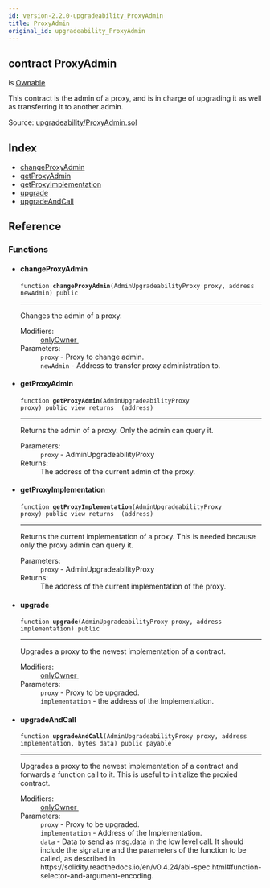 ```yaml
---
id: version-2.2.0-upgradeability_ProxyAdmin
title: ProxyAdmin
original_id: upgradeability_ProxyAdmin
---
```


<div class="contract-doc"><div class="contract"><h2 class="contract-header"><span class="contract-kind">contract</span> ProxyAdmin</h2><p class="base-contracts"><span>is</span> <a href="es_openzeppelin-solidity_contracts_ownership_Ownable.html">Ownable</a></p><p class="description">This contract is the admin of a proxy, and is in charge of upgrading it as well as transferring it to another admin.</p><div class="source">Source: <a href="git+https://github.com/zeppelinos/zos/blob/v2.2.0/contracts/upgradeability/ProxyAdmin.sol" target="_blank">upgradeability/ProxyAdmin.sol</a></div></div><div class="index"><h2>Index</h2><ul><li><a href="upgradeability_ProxyAdmin.html#changeProxyAdmin">changeProxyAdmin</a></li><li><a href="upgradeability_ProxyAdmin.html#getProxyAdmin">getProxyAdmin</a></li><li><a href="upgradeability_ProxyAdmin.html#getProxyImplementation">getProxyImplementation</a></li><li><a href="upgradeability_ProxyAdmin.html#upgrade">upgrade</a></li><li><a href="upgradeability_ProxyAdmin.html#upgradeAndCall">upgradeAndCall</a></li></ul></div><div class="reference"><h2>Reference</h2><div class="functions"><h3>Functions</h3><ul><li><div class="item function"><span id="changeProxyAdmin" class="anchor-marker"></span><h4 class="name">changeProxyAdmin</h4><div class="body"><code class="signature">function <strong>changeProxyAdmin</strong><span>(AdminUpgradeabilityProxy proxy, address newAdmin) </span><span>public </span></code><hr/><div class="description"><p>Changes the admin of a proxy.</p></div><dl><dt><span class="label-modifiers">Modifiers:</span></dt><dd><a href="es_openzeppelin-solidity_contracts_ownership_Ownable.html#onlyOwner">onlyOwner </a></dd><dt><span class="label-parameters">Parameters:</span></dt><dd><div><code>proxy</code> - Proxy to change admin.</div><div><code>newAdmin</code> - Address to transfer proxy administration to.</div></dd></dl></div></div></li><li><div class="item function"><span id="getProxyAdmin" class="anchor-marker"></span><h4 class="name">getProxyAdmin</h4><div class="body"><code class="signature">function <strong>getProxyAdmin</strong><span>(AdminUpgradeabilityProxy proxy) </span><span>public </span><span>view </span><span>returns  (address) </span></code><hr/><div class="description"><p>Returns the admin of a proxy. Only the admin can query it.</p></div><dl><dt><span class="label-parameters">Parameters:</span></dt><dd><div><code>proxy</code> - AdminUpgradeabilityProxy</div></dd><dt><span class="label-return">Returns:</span></dt><dd>The address of the current admin of the proxy.</dd></dl></div></div></li><li><div class="item function"><span id="getProxyImplementation" class="anchor-marker"></span><h4 class="name">getProxyImplementation</h4><div class="body"><code class="signature">function <strong>getProxyImplementation</strong><span>(AdminUpgradeabilityProxy proxy) </span><span>public </span><span>view </span><span>returns  (address) </span></code><hr/><div class="description"><p>Returns the current implementation of a proxy. This is needed because only the proxy admin can query it.</p></div><dl><dt><span class="label-parameters">Parameters:</span></dt><dd><div><code>proxy</code> - AdminUpgradeabilityProxy</div></dd><dt><span class="label-return">Returns:</span></dt><dd>The address of the current implementation of the proxy.</dd></dl></div></div></li><li><div class="item function"><span id="upgrade" class="anchor-marker"></span><h4 class="name">upgrade</h4><div class="body"><code class="signature">function <strong>upgrade</strong><span>(AdminUpgradeabilityProxy proxy, address implementation) </span><span>public </span></code><hr/><div class="description"><p>Upgrades a proxy to the newest implementation of a contract.</p></div><dl><dt><span class="label-modifiers">Modifiers:</span></dt><dd><a href="es_openzeppelin-solidity_contracts_ownership_Ownable.html#onlyOwner">onlyOwner </a></dd><dt><span class="label-parameters">Parameters:</span></dt><dd><div><code>proxy</code> - Proxy to be upgraded.</div><div><code>implementation</code> - the address of the Implementation.</div></dd></dl></div></div></li><li><div class="item function"><span id="upgradeAndCall" class="anchor-marker"></span><h4 class="name">upgradeAndCall</h4><div class="body"><code class="signature">function <strong>upgradeAndCall</strong><span>(AdminUpgradeabilityProxy proxy, address implementation, bytes data) </span><span>public </span><span>payable </span></code><hr/><div class="description"><p>Upgrades a proxy to the newest implementation of a contract and forwards a function call to it. This is useful to initialize the proxied contract.</p></div><dl><dt><span class="label-modifiers">Modifiers:</span></dt><dd><a href="es_openzeppelin-solidity_contracts_ownership_Ownable.html#onlyOwner">onlyOwner </a></dd><dt><span class="label-parameters">Parameters:</span></dt><dd><div><code>proxy</code> - Proxy to be upgraded.</div><div><code>implementation</code> - Address of the Implementation.</div><div><code>data</code> - Data to send as msg.data in the low level call. It should include the signature and the parameters of the function to be called, as described in https://solidity.readthedocs.io/en/v0.4.24/abi-spec.html#function-selector-and-argument-encoding.</div></dd></dl></div></div></li></ul></div></div></div>
